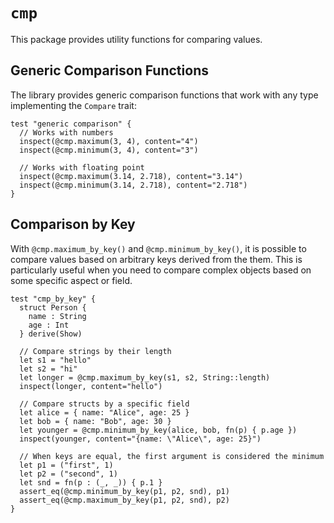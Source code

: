 # `cmp`

This package provides utility functions for comparing values.

## Generic Comparison Functions

The library provides generic comparison functions that work with any type implementing the `Compare` trait:

```moonbit
test "generic comparison" {
  // Works with numbers
  inspect(@cmp.maximum(3, 4), content="4")
  inspect(@cmp.minimum(3, 4), content="3")

  // Works with floating point
  inspect(@cmp.maximum(3.14, 2.718), content="3.14")
  inspect(@cmp.minimum(3.14, 2.718), content="2.718")
}
```

## Comparison by Key

With `@cmp.maximum_by_key()` and `@cmp.minimum_by_key()`, it is possible to compare values based on arbitrary keys derived from the them. This is particularly useful when you need to compare complex objects based on some specific aspect or field.

```moonbit
test "cmp_by_key" {
  struct Person {
    name : String
    age : Int
  } derive(Show)

  // Compare strings by their length
  let s1 = "hello"
  let s2 = "hi"
  let longer = @cmp.maximum_by_key(s1, s2, String::length)
  inspect(longer, content="hello")

  // Compare structs by a specific field
  let alice = { name: "Alice", age: 25 }
  let bob = { name: "Bob", age: 30 }
  let younger = @cmp.minimum_by_key(alice, bob, fn(p) { p.age })
  inspect(younger, content="{name: \"Alice\", age: 25}")

  // When keys are equal, the first argument is considered the minimum
  let p1 = ("first", 1)
  let p2 = ("second", 1)
  let snd = fn(p : (_, _)) { p.1 }
  assert_eq(@cmp.minimum_by_key(p1, p2, snd), p1)
  assert_eq(@cmp.maximum_by_key(p1, p2, snd), p2)
}
```
